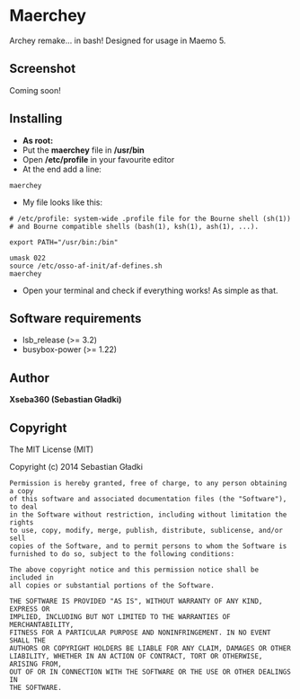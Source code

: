 Maerchey
==============================================
Archey remake... in bash! Designed for usage in Maemo 5.

Screenshot
----------
Coming soon!

Installing
----------
* **As root:**
 * Put the **maerchey** file in **/usr/bin**
 * Open **/etc/profile** in your favourite editor
  * At the end add a line:
  ```
  maerchey
  ```
  * My file looks like this:
  ```
  # /etc/profile: system-wide .profile file for the Bourne shell (sh(1))
  # and Bourne compatible shells (bash(1), ksh(1), ash(1), ...).
  
  export PATH="/usr/bin:/bin"
  
  umask 022
  source /etc/osso-af-init/af-defines.sh
  maerchey

  ```
* Open your terminal and check if everything works!
As simple as that.

Software requirements
---------------------

* lsb_release (>= 3.2)
* busybox-power (>= 1.22)

Author
-------

**Xseba360 (Sebastian Gładki)**


Copyright
---------

The MIT License (MIT)

Copyright (c) 2014 Sebastian Gładki

    Permission is hereby granted, free of charge, to any person obtaining a copy
    of this software and associated documentation files (the "Software"), to deal
    in the Software without restriction, including without limitation the rights
    to use, copy, modify, merge, publish, distribute, sublicense, and/or sell
    copies of the Software, and to permit persons to whom the Software is
    furnished to do so, subject to the following conditions:
    
    The above copyright notice and this permission notice shall be included in
    all copies or substantial portions of the Software.
    
    THE SOFTWARE IS PROVIDED "AS IS", WITHOUT WARRANTY OF ANY KIND, EXPRESS OR
    IMPLIED, INCLUDING BUT NOT LIMITED TO THE WARRANTIES OF MERCHANTABILITY,
    FITNESS FOR A PARTICULAR PURPOSE AND NONINFRINGEMENT. IN NO EVENT SHALL THE
    AUTHORS OR COPYRIGHT HOLDERS BE LIABLE FOR ANY CLAIM, DAMAGES OR OTHER
    LIABILITY, WHETHER IN AN ACTION OF CONTRACT, TORT OR OTHERWISE, ARISING FROM,
    OUT OF OR IN CONNECTION WITH THE SOFTWARE OR THE USE OR OTHER DEALINGS IN
    THE SOFTWARE.
